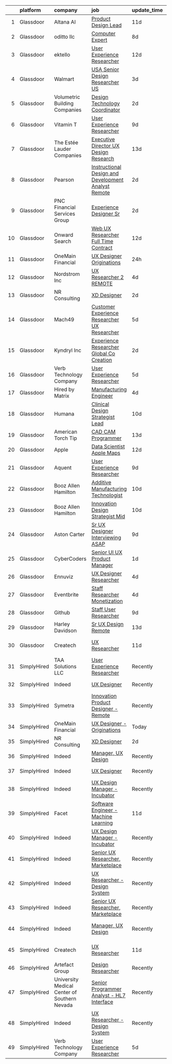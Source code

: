 

|    | platform    | company                                      | job                                                                                                                                                                                                                                                                                                                                                                                                                                                                                                                                                                                                                                                                                                                                                                                                                                                                                                                                                                                                                                                                                                                                                                                                                                                                                                                                                                                                                                                                                                                                                                          | update_time   | location                  |
|---:|:------------|:---------------------------------------------|:-----------------------------------------------------------------------------------------------------------------------------------------------------------------------------------------------------------------------------------------------------------------------------------------------------------------------------------------------------------------------------------------------------------------------------------------------------------------------------------------------------------------------------------------------------------------------------------------------------------------------------------------------------------------------------------------------------------------------------------------------------------------------------------------------------------------------------------------------------------------------------------------------------------------------------------------------------------------------------------------------------------------------------------------------------------------------------------------------------------------------------------------------------------------------------------------------------------------------------------------------------------------------------------------------------------------------------------------------------------------------------------------------------------------------------------------------------------------------------------------------------------------------------------------------------------------------------|:--------------|:--------------------------|
|  1 | Glassdoor   | Altana AI                                    | [Product Design Lead](https://www.glassdoor.com/partner/jobListing.htm?pos=129&ao=1136043&s=58&guid=00000181a3fa836799fb7d08f0daefda&src=GD_JOB_AD&t=SR&vt=w&ea=1&cs=1_24dd19b2&cb=1656313513168&jobListingId=1007942824543&jrtk=3-0-1g6hvl0sqk624801-1g6hvl0t8kbl9800-903ed6a8c8eaafa3-)                                                                                                                                                                                                                                                                                                                                                                                                                                                                                                                                                                                                                                                                                                                                                                                                                                                                                                                                                                                                                                                                                                                                                                                                                                                                                    | 11d           | New York, NY              |
|  2 | Glassdoor   | oditto  llc                                  | [Computer Expert](https://www.glassdoor.com/partner/jobListing.htm?pos=122&ao=1136043&s=58&guid=00000181a3fa836799fb7d08f0daefda&src=GD_JOB_AD&t=SR&vt=w&ea=1&cs=1_efb5366e&cb=1656313513166&jobListingId=1007948716733&jrtk=3-0-1g6hvl0sqk624801-1g6hvl0t8kbl9800-c71bb59208b54072-)                                                                                                                                                                                                                                                                                                                                                                                                                                                                                                                                                                                                                                                                                                                                                                                                                                                                                                                                                                                                                                                                                                                                                                                                                                                                                        | 8d            | Palm Beach, FL            |
|  3 | Glassdoor   | ektello                                      | [User Experience Researcher](https://www.glassdoor.com/partner/jobListing.htm?pos=104&ao=1110586&s=58&guid=00000181a3fa836799fb7d08f0daefda&src=GD_JOB_AD&t=SR&vt=w&ea=1&cs=1_daf7dbdd&cb=1656313513161&jobListingId=1007939618815&cpc=70D6958B2CFB98E6&jrtk=3-0-1g6hvl0sqk624801-1g6hvl0t8kbl9800-915ffd92501460ca--6NYlbfkN0CLjQmfy67UqlWxJvyH5uxFrQGBFL1cdeZdgq-fUlKTljvii19VO40o9hODfeR06z4R3gKYeA12dSiTX4yFC_llT-SHO-vTVqwBvTr0TUeQ7sqQLmharss2OEzlzSIVsfsJmAiheDQVb3SGwk3mUzb-JDtsyTgnc840NTm9Xfdo-DwM4oPtxPVfXtd_PHWKQmcoyy8vqdBCtN0xVKb3HPwVatPWTTWngO7uQcNqymc11A_RER7iWWA3hjIqZCLFhQECeitncCzTLjQwn0s_M9y9gOHCspE2A_VmIIq-AHALM8KAGtl9LlfjHlk4ash1A3iMHB9AXpSVbyFfZCmZm9iRpKby0-8nC5YoDcT9nIiurd6_DGTRvT1nkKBxpNGQVtm81zNxK8yrKXGzJJq6XjC8j5LyV_1J8x_sK24TSFrJpsZwEZaqHbxKW2AAJSyuSKPp6JqLcQ9fHzDY65pvmZACN6E9FUHeBzCJNR-YfTlufieNgkgV9OCzzUWISpjcNK0nwBhGfqNZO9_48-ftl8ee)                                                                                                                                                                                                                                                                                                                                                                                                                                                                                                                                                                                                                                                                                        | 12d           | Washington, DC            |
|  4 | Glassdoor   | Walmart                                      | [ USA  Senior Design Researcher  US ](https://www.glassdoor.com/partner/jobListing.htm?pos=124&ao=1136043&s=58&guid=00000181a3fa836799fb7d08f0daefda&src=GD_JOB_AD&t=SR&vt=w&cs=1_e6c1ba71&cb=1656313513167&jobListingId=1007959195174&jrtk=3-0-1g6hvl0sqk624801-1g6hvl0t8kbl9800-6a787bfefddae236-)                                                                                                                                                                                                                                                                                                                                                                                                                                                                                                                                                                                                                                                                                                                                                                                                                                                                                                                                                                                                                                                                                                                                                                                                                                                                         | 3d            | San Bruno, CA             |
|  5 | Glassdoor   | Volumetric Building Companies                | [Design Technology Coordinator](https://www.glassdoor.com/partner/jobListing.htm?pos=126&ao=1136043&s=58&guid=00000181a3fa836799fb7d08f0daefda&src=GD_JOB_AD&t=SR&vt=w&ea=1&cs=1_33f2738e&cb=1656313513167&jobListingId=1007962815355&jrtk=3-0-1g6hvl0sqk624801-1g6hvl0t8kbl9800-9276279052cb3472-)                                                                                                                                                                                                                                                                                                                                                                                                                                                                                                                                                                                                                                                                                                                                                                                                                                                                                                                                                                                                                                                                                                                                                                                                                                                                          | 2d            | Somerville, MA            |
|  6 | Glassdoor   | Vitamin T                                    | [User Experience Researcher](https://www.glassdoor.com/partner/jobListing.htm?pos=113&ao=1110586&s=58&guid=00000181a3fa836799fb7d08f0daefda&src=GD_JOB_AD&t=SR&vt=w&cs=1_ed3bbbb6&cb=1656313513162&jobListingId=1007947510415&cpc=451933188B21919D&jrtk=3-0-1g6hvl0sqk624801-1g6hvl0t8kbl9800-8ffb010d9d7ec4b0--6NYlbfkN0DMrcEu7yrtATojKJA7cEzGQ3FdRGWLh0CZQInL4ECGI6k5tN82kdM0OKoro5eXmjok1pY9WiCtPF0dukI9Fmem5Cq8y8v3Sld1jHAuQrnJsSg_8y4heX17j9R_wXSf16JunJqD7QV3ZczRzo7izK4pN-WqcA9hzaZ1XSgu-eucJkYuYJHuqJQqH4tPsEcZLZw3pOeX_FKDaUXao2UTF9drRTMk0ITEeVwBMlp84KbA9wrlZedh3yNgYj27iMmDpOi9bZxwneabItCeLoSKGhGP0ahAQ1Q7kBWsH-yCPzvRtE4AG05qsnbXvbGpkJOXi5JV40nOzdgmUzfQabqwUije7K9dWWNMqMYEijdHPVEsxw9rqKtpVa_3nWtGn31Ec_O2BB0gez0-0sVd5iNx-23y5gjbcRns4McToWEhdkBipIp7oiRQB5aw5GWZCA7LKICdRC3rjZ5kH2KqVBJhgiHsDZ4kFnYnxbI%3D)                                                                                                                                                                                                                                                                                                                                                                                                                                                                                                                                                                                                                                                                                                                                               | 9d            | Remote                    |
|  7 | Glassdoor   | The Estée Lauder Companies                   | [Executive Director  UX Design   Research](https://www.glassdoor.com/partner/jobListing.htm?pos=101&ao=1110586&s=58&guid=00000181a3fa836799fb7d08f0daefda&src=GD_JOB_AD&t=SR&vt=w&ea=1&cs=1_2ace2466&cb=1656313513161&jobListingId=1007936688010&cpc=EC922B628F4F9C42&jrtk=3-0-1g6hvl0sqk624801-1g6hvl0t8kbl9800-c2b845cbefcab524--6NYlbfkN0CxGdjep8Kzl0oB9O7apyRfO4_gxrOgeSrUZstG6H8c5sFfK8-LW0KgkBVxYSn8XH2mBqPZ52PnMa0CgR7CHDJbOsgYdf6UZag9E3mjpnO_OnbZ-Kxf1XMwz3nxlj8jsevQOC4nBtXXISgg6aPw84qNoaCwnHVfLZynf5EJl8FLukmgCIEJJLs1iOi4IKVlazdpLnPoQLKQxEuxbH7IqO7m4F-nnCumSOGb_PElGmrktUW_Nqx4mwGpPa_CO9RKUV9vg5GZXEAo0nGfNiKCNIV68hvDfYjomzReEG_2dTczBhTCio6Gu9JBvLAP9JlTgLyMK6rUqSFWnthfCX8iwrt9iEqpMI3ohJuJjArBEy7PL3tJWWVSUMsKjYG07lLm-HJFAwY8oHVfcnDXfzlH4taMr4AzJn2LO7cYRDI3evUBELnEVS2E4h2W58r3A_L_TXLlKE_AE4LN8LpK51g9SD6fnePtWiisjttZq5QOdfozUME-FjVKdK_HkKM1bvKMyGPzdzNPihPJWt-uMerqBVIJ0C9jd0fstTr6wlGrnViUTkLHDpjVOlSm)                                                                                                                                                                                                                                                                                                                                                                                                                                                                                                                                                                                                                                          | 13d           | New York, NY              |
|  8 | Glassdoor   | Pearson                                      | [Instructional Design and Development Analyst  Remote ](https://www.glassdoor.com/partner/jobListing.htm?pos=125&ao=1136043&s=58&guid=00000181a3fa836799fb7d08f0daefda&src=GD_JOB_AD&t=SR&vt=w&cs=1_d1defb6b&cb=1656313513167&jobListingId=1007961779978&jrtk=3-0-1g6hvl0sqk624801-1g6hvl0t8kbl9800-006a54f66be86eb8-)                                                                                                                                                                                                                                                                                                                                                                                                                                                                                                                                                                                                                                                                                                                                                                                                                                                                                                                                                                                                                                                                                                                                                                                                                                                       | 2d            | Orlando, FL               |
|  9 | Glassdoor   | PNC Financial Services Group                 | [Experience Designer Sr](https://www.glassdoor.com/partner/jobListing.htm?pos=110&ao=1110586&s=58&guid=00000181a3fa836799fb7d08f0daefda&src=GD_JOB_AD&t=SR&vt=w&cs=1_c9627ed5&cb=1656313513162&jobListingId=1007961427247&cpc=1CBFC3E34E2A31FF&jrtk=3-0-1g6hvl0sqk624801-1g6hvl0t8kbl9800-f13a5ea1ea638bb6--6NYlbfkN0AMofH_6zXbiqn6xehDj89HQNfpf30LHk40Y3Yl5cZTpm-EXukPQNetNbgZyPcaSjnYqcWAwVIVpvztMF4AhrdFVwCGDsfdFah9IJNkM3h8tpBVmpJrCcbu3HT8BzZERXLharZWMlEDvp-FbhuNu05QaUGvmyOO7Nds5bxCsAZesacC25LDxIPqPRkbQrk642ZjoWCRrT0C_OVtwnjGuPzsLAGHV2bHdv-K0RAiWcc3nIqR3p-Dr-KRLkLjnvruGxxWW_XVmcwMlU9sSkPnrTmJ5a25y95vxKDYjzbX3QuS87QAIINS4HHbT1MnKxEiVmdKzk4JYYxa3GwtrwDXw6sU_MHFUiBCO-wKF1uEmOUrMHABrZwcv2Zah_c2j84w7yUfWFOI1JC9UnIiaDTHp8-E-Wb9CZ4wjX8FV2oAK7e5OEG_T-lWIchgP3mXu93tWOXF-B5YThQ9a9K0fL8b3ewG2fOxrJefwBOv8A5XVH68mBPRUTIslbGX6iItaVf8ZSBzbv3wQY62yvewv_ly_d7UBKRv0c3jKKdAO-BcRKuaOCwZFoLXJSxcbbohfI5VO1bcqVEve9RiCp63jfpz94LH_-zEcPhHYO7KUODrvTRlANoLtKP5Z1AdxTL0dPKJb-m3pFYcgelvuhp_KQ7VSr1DCrCLa8x0csdJ3fZlQA8okd6926aN6tMi3GQ-U4aObC1kP23DBCs4GQKnP81nETYdFRWa8mJ2hqh_dW_C4ziGQTi1uGG94yuoyD2ThTICGjM_3T1nr57r8-yaG0glHwDNGEHexkT8eKNes3schVvhxRhGP4WM2myyZX0YKPk96_kt-J_O2xi88QzqT1sPHBjkiAiPEf-0olnc8M7dcQVDTlJsqJnzmIttOZhbEtthKOjTn1iSRXIveO7XX_PkuW56MuhqDqdo5uIujZINY1hHyWEWKPF5cS508_4hJnDA-708Xvnx7G7VMkUbq_eLPgq7zJ_Dy6ugepBFo6ZikG3WeIjV3fA0qa2-y55-l1IcHTzGxteiDsU8Zsxf3uuenI6zzbaENvxHJRigWcrhENZ_XLLqEX-U3lcX6hpF-2a7MddnsSa6701Np_tA3AMHazSVVeDCXb-pd2TawGvMKc80t6uIanHIU_nRn5IWfzC-6WU92YRrGaYsEC_NsJiSj1xeN4S5ffpU3rPl6Coq4m-C1hMAcK7WNhQK) | 2d            | Pittsburgh, PA            |
| 10 | Glassdoor   | Onward Search                                | [Web UX Researcher  Full Time  Contract ](https://www.glassdoor.com/partner/jobListing.htm?pos=112&ao=1110586&s=58&guid=00000181a3fa836799fb7d08f0daefda&src=GD_JOB_AD&t=SR&vt=w&ea=1&cs=1_3e2fa33e&cb=1656313513163&jobListingId=1007940042341&cpc=FA84DF7EA1EC2398&jrtk=3-0-1g6hvl0sqk624801-1g6hvl0t8kbl9800-46016db12243d46a--6NYlbfkN0B7YoEZZ2QAGDyEGGmBPAUWSHc1Mt3sMCn9FehKcWA3w5p4dGJxWifpoAJCu3xk6ZgFcu1Y78FIqaHRt7FDVxH3WFkTkNU2CHTbEJVvKkUjdH_POdGqZPfd7kmiIA19hWFAaDwGrftpgjsko9N2c80-xeeLIuXlN7Qu0eUq9uvVxMyzR2f-4h3D0RvpUGhJpmZd3SCdIWsdjXfOaT7-6C8Ni4CkikUV33uzS0WKbOLwB6PCAna1YNcAhgtlSip7zJa_kNQz5nZWhAzJK18sNGGWARmci-brQ_Ytp5p6gKVqMBNqQ_UZWhtXSzMls6hNP-ozXwwASsSK_4PCPV8o8WponDmukm3_kKiOBE9Ke3zN67CtCG_gHEI5Q83z4WNCl_mmxwEONwSpHQB2iWNa5vGeb7ZjflPomq6trOsuKOWwX1QFMGbNFYFFS0fbG_iudQSjDIeqiwaQRgA4dEPCzaU6kXx8zULb19--xpm_y4oUeG3uyJojEeExAalfxpldNcOtLYu04-qjSsF2MTvuJjHCGLOjtLFukY0fx85bWsye2REjKkUZb1uojsLyUczWZdyAL2hm2qb__LtHTWsUdkoBWZhH0zJgLK6bKP3bPUZg2HveWBqqp2IZn8WwuFoi67fodq39smiyJTHSUH0QTXZvtHsrIVuMs5Np_eM8J0iOslQMNxj45tY7nNADWixIVc53hk8PpcQ7brmmGTAwGoIc3xEuq72d5u0FLXaPuQnVKQrNWI-QBNZu1hVUV5Kwc0w4KNXwkSd1uXjRJhoSRk5QUbpq90N3ibFWeDTogbtKkEtrnZMBJhtu28rp6cBThp_axfDZWh492VQDwhVAzbGn1HBbVisUOkmWbS_Ro0Wt1V10qy_XEUKmYbhOPwIDK-LdbRXqkyej3EnId_MICjHDcb3HJLjSSVrVaxiD-ZQjI0Yt4paesmD9sBRFG-Ti4p-kkqjIEK2RDWMtHoY4lkTzFUzIFca__wqJaPmOzDL-TD4Sn3PJNdL-BsI4RL0-uILFFRf-zBJuiuAGoURTyxfU)                                                                                                                                           | 12d           | Newark, CA                |
| 11 | Glassdoor   | OneMain Financial                            | [UX Designer   Originations](https://www.glassdoor.com/partner/jobListing.htm?pos=105&ao=1110586&s=58&guid=00000181a3fa836799fb7d08f0daefda&src=GD_JOB_AD&t=SR&vt=w&cs=1_b0d1687c&cb=1656313513161&jobListingId=1007964745730&cpc=292036AD7E8A5303&jrtk=3-0-1g6hvl0sqk624801-1g6hvl0t8kbl9800-4d508575c6a64a8b--6NYlbfkN0Bjlu5n-gv5HO0Uw8oUWkLCzq7-4ueCq4bqHo-b0jTNgEo79qTxKEF1eiLEZ0uE3qe8BddocYPZ4u5iFM5TXbzmiaBTaC-wZxq7gKxR9ILp6fIagIv7ua1aTtIWIGxEwJnmVdGOJmORrOwS8AcNVxk-oyLBwzz1xdmfjkPKLesQGOHIt-bMIqG0aXVZ7GJqZsXr06YvugqWLI-k-8bhXNqh7ddYgKCDEYi2waOHfk3fEn8FdVBVwGYhbpCwI9_wzEU2ezYY7lHv5qCBXap8tt8qd9Jx-WhWNpabxpVPWlCCByBRLOhXrH4D1WUh3MutkV0tUKYaCXuhQRWUPdyzruxpp0WYMetBA_p-1FrEkkRaV7FNuDRS3jHaCZuECKTPeuPbE5yaqB6lHN9ivKM9qTUzJ8-c7UcljJ8khlXYPfUpCCXbjbxhCP15RlPaj4EChDelHdQ4zPDLXg%3D%3D)                                                                                                                                                                                                                                                                                                                                                                                                                                                                                                                                                                                                                                                                                                                                                                 | 24h           | Wilmington, DE            |
| 12 | Glassdoor   | Nordstrom Inc                                | [UX Researcher 2   REMOTE](https://www.glassdoor.com/partner/jobListing.htm?pos=118&ao=1136043&s=58&guid=00000181a3fa836799fb7d08f0daefda&src=GD_JOB_AD&t=SR&vt=w&cs=1_92e143ad&cb=1656313513165&jobListingId=1007957153362&jrtk=3-0-1g6hvl0sqk624801-1g6hvl0t8kbl9800-608155c439d6817a-)                                                                                                                                                                                                                                                                                                                                                                                                                                                                                                                                                                                                                                                                                                                                                                                                                                                                                                                                                                                                                                                                                                                                                                                                                                                                                    | 4d            | Seattle, WA               |
| 13 | Glassdoor   | NR Consulting                                | [XD Designer](https://www.glassdoor.com/partner/jobListing.htm?pos=117&ao=1136043&s=58&guid=00000181a3fa836799fb7d08f0daefda&src=GD_JOB_AD&t=SR&vt=w&ea=1&cs=1_cf5cbfd4&cb=1656313513165&jobListingId=1007962200876&jrtk=3-0-1g6hvl0sqk624801-1g6hvl0t8kbl9800-37fe6b4c132875a9-)                                                                                                                                                                                                                                                                                                                                                                                                                                                                                                                                                                                                                                                                                                                                                                                                                                                                                                                                                                                                                                                                                                                                                                                                                                                                                            | 2d            | Remote                    |
| 14 | Glassdoor   | Mach49                                       | [Customer Experience Researcher  UX Researcher ](https://www.glassdoor.com/partner/jobListing.htm?pos=106&ao=1110586&s=58&guid=00000181a3fa836799fb7d08f0daefda&src=GD_JOB_AD&t=SR&vt=w&ea=1&cs=1_e58a79de&cb=1656313513162&jobListingId=1007954542445&cpc=155EB9D5185558AF&jrtk=3-0-1g6hvl0sqk624801-1g6hvl0t8kbl9800-188a60f7eb7a7494--6NYlbfkN0C-sxr0l_wSOZIDB38dXNuJhKPbqohXUGYC1bSDZ3MUUQgHxGzDLv1iMw_PNc-VPkk7HqGb7DrGnLVN32uK6euByH515ureRAfxgg2QlsQgniz5BQWTlCgo-91GV0KaMo1c69cPVUg5cJg4lb0NIxt-Xl86ZyAQ5-4zHWoFAZ0Qvm_2O3fVl52n98yRVPGgYyb27Uejqwp7ZsMkMegVQAt8MI6qoLkYdR52ituai5_h125knS2hp-wsvzaHq9tQx9a6JTLC9R8cJT_9dHnRUNLHkNCmibWCD-DphvIP8veayE9Us1ETiGZe0gr49DjQlrxE0HRhGrvLPGDrERyQ0D_5tj8mrKAf_NgEukiu-fC2yX536v4z3HfIl-jMyoBI_VgnOpQK9gUTf448SlqRByzT-MmsauvevJQUzAtLeEyYdS1lnl5BOT-c95mAtOWD3ajwcxjCrKEmdrM6shRhywvLErWZim4LVDVSvk1iiSygMzIN7PBSuNcou18ExVM-AGixxjAejp0GuFtniTn8Leba7H52sFISccE%3D)                                                                                                                                                                                                                                                                                                                                                                                                                                                                                                                                                                                                                                                      | 5d            | Boston, MA                |
| 15 | Glassdoor   | Kyndryl  Inc                                 | [Experience Researcher  Global Co Creation](https://www.glassdoor.com/partner/jobListing.htm?pos=109&ao=1110586&s=58&guid=00000181a3fa836799fb7d08f0daefda&src=GD_JOB_AD&t=SR&vt=w&cs=1_c235eb97&cb=1656313513162&jobListingId=1007961232788&cpc=2CAED5C921A5F994&jrtk=3-0-1g6hvl0sqk624801-1g6hvl0t8kbl9800-93d3dd57df610c06--6NYlbfkN0ASQSak737PijTL6td-124vXlwAjEfobxyBAiBXn_Ib3lehgVqRDFmimWczxLkMdmPRXNPJfivdnJrzy0AqZxDQFLni-y7knOcT5oUP1gvRmGSuJ7mV8iW5hRmChUOHXsTS_b7f7OXnhhSTHnUfAZHDwvZDlOtQvq0JWuHbOK84D5l1ld0FFnNzmMFSBoMZkf58sQZudavyAmDZfkeZHqnPFCxoxGR_-qB525rxqOgr1QDxbmIhsPNKTpSZu1Zvac3baQlr_aaecsyNTD8TNCNLbx94SZKnSu1dtVQ-3xSd9lkesGPtDuV8mbfnZChocPy1r-jdT6-RWmMufKYBz7v7mdvvvgvbUBfb3fRRSqJakk1o_Y-hrX4PsQiZGj7YVW5Un16kzm2y1_VA-pZcZoAhSVetD1vLrWPXcBP0qibX_qC0nQk_Q8CWKzbIb3j6xRkPaOIMhghF0f3msuDCQTDIOk2ZS2A0AGvhbva70po0jF1OANgDGlTAgSScOpgUeQ6D_m7MEJV6bnlYD1nXdxDAibQRldjTrtSGOkejEIqVOzK6_0DEmA-K0Tq7Et5E1qumZ3Js2_GFhPn-H52plqwO_cOAsklvcsymKYHegOtYwON4k72OOH8OHCNLYvum9kx8VBWX6NBSkPgpAhk8yNs1IccsCi3z_g8pG9QPzVAALw%3D%3D)                                                                                                                                                                                                                                                                                                                                                                                                                                                                                                                  | 2d            | Austin, TX                |
| 16 | Glassdoor   | Verb Technology Company                      | [User Experience Researcher](https://www.glassdoor.com/partner/jobListing.htm?pos=120&ao=1136043&s=58&guid=00000181a3fa836799fb7d08f0daefda&src=GD_JOB_AD&t=SR&vt=w&ea=1&cs=1_762bb9c1&cb=1656313513166&jobListingId=1007955064417&jrtk=3-0-1g6hvl0sqk624801-1g6hvl0t8kbl9800-4d84f451532df2a7-)                                                                                                                                                                                                                                                                                                                                                                                                                                                                                                                                                                                                                                                                                                                                                                                                                                                                                                                                                                                                                                                                                                                                                                                                                                                                             | 5d            | Remote                    |
| 17 | Glassdoor   | Hired by Matrix                              | [Manufacturing Engineer](https://www.glassdoor.com/partner/jobListing.htm?pos=115&ao=1110586&s=58&guid=00000181a3fa836799fb7d08f0daefda&src=GD_JOB_AD&t=SR&vt=w&ea=1&cs=1_4c3ab5e7&cb=1656313513164&jobListingId=1007956713671&cpc=654405A9B1E0A9F5&jrtk=3-0-1g6hvl0sqk624801-1g6hvl0t8kbl9800-b0c1dbe3aa49c31d--6NYlbfkN0Ay3KKNjEjIQLzYNrflX5rgo4dHizqVuZJtpWFnF4V68qZX4QnNMBMN-2REr4LWw1HhCojqevYEKW-jV2OQDfxIf_UNRnPNiUyVSGQ6KLGybgaaxQGAL35A4dUvuuasOexn0z4NTx6z76B58mBhSyc3uFzmZpXfrGyVwf2N0M5Lpb5010If8JGhmx73YiQVlOAmPUKWm3oBjzCcXOuqkgXZIQ55qvJvJgjaen5GoFyYs1Hl_kUFHkYbS8mD-Z7y0eG5MiD-LFq-wedny5oP79inLqQ-PBTfd8FmBU0rWqwKTuP21Nd0nUTSPhsUdmQjSbcKq3NE6EOnc4vHflcJlvwM5onYmNg06F0VJsrUJkhHquMLjh5KG1V2TVRvCG9YDKVOUIbSvuLXRdCYjtiymnBOJUKweUBImbHsCyHXS_xIN7kAJqRQo-C1Q2DYCSBVkAkunIwsC_R37UWjzYInrS6591YMEJYiDEs52ZaTkyGxUUtmrWdhtbsykYFm0vfCiqbhFf5oWoOgx-2wTlOzF2afRUTiQF-CJWv1n1kGrv4LRjqAPlv5f5MnrSDnY8KDMVzbyRMJa2N7pfs9PEgtZaTpF6JXaJ8oLElel6PzLzAYYCe-PJGGhw5VzfXc2aPlXGE7AogqQnwBw3KiWJ430sOXWsWvF6WZ3-U_rS4OQ-i6vaPHNIpje0WxCijEYmotOWNGN_GXOLqAj3pOvjRGl9Nn6lGLhirciYdXQUyGoA8MTa4kXbCbrEOOufHK5mIATtQ7ysaDynYuXzziTh5ClENiNmSW6q83P_YcISRighJWefgAuCrXKPsm_W1NJMlryOJset3XYBpNtqOmNUx0gC2M8ZUT4dKhEUytes9tOIt_rZIGZ98hIv2XAjqgbaitVc8VvfDHR0S9mXVLywAoHJ_rBgsD5NlWSYRzPA1YEU4mAUlBfqV_Rl1AN6Ur9AoaMLm7v2OUCk_-OKy12QT0S2RPPi955L3yrDaep59RzG8nmfjNNddCmjqM)                                                                                                                                                                                            | 4d            | Painted Post, NY          |
| 18 | Glassdoor   | Humana                                       | [Clinical Design Strategist Lead](https://www.glassdoor.com/partner/jobListing.htm?pos=107&ao=1110586&s=58&guid=00000181a3fa836799fb7d08f0daefda&src=GD_JOB_AD&t=SR&vt=w&ea=1&cs=1_efbd2d0b&cb=1656313513162&jobListingId=1007944665063&cpc=654405A9B1E0A9F5&jrtk=3-0-1g6hvl0sqk624801-1g6hvl0t8kbl9800-9c0433a822cb8966--6NYlbfkN0DTpne61UmFZM4rphN6Z_dPa1xbTMy_srCLEByaiB2DVbhP1pG3_chz0IlmsiH9LQ3om6dOmoumnQnm5oqBA3fycq2qqIUme-6LtcjdAlTelJXUpwiZNOu9egc221wxrJg-Aq0ECa1_Hw90CE0f_8V-IdvciLscsNeq47dhYAKi8vlu1ewRzcHcp2-SLpWRsnmNrdchhjC5NT-Ns5PO-CJzEU9lee6e3uWdbOUE0zg4b-6AIEtxEBzxBeA1hx4rbGl_IAPghJ1DyVpDisl3--PdRL9oXL03wAqA8EuroUEpAgKzZPyNLE2polC7tTL5pAoyfOOJXdmKcW6FVB-AlZrf07GUfmJitX1SzCaCuepydCIEsP03cMPqzROIW8gzkmndzfboSDwhjRscCm4k3QwJgWHnTYykEh19kEi7YCIHND825hsxh7Tt7zGpSRyNy0qsJIlIeOcelCsryyECbETLOr9gj7Qb7oODtF9_vtQkZuJBdgd-hy8LRW25RV50wWJD6aqBvn0Uk02kiSkdck1e)                                                                                                                                                                                                                                                                                                                                                                                                                                                                                                                                                                                                                                                                                   | 10d           | Remote                    |
| 19 | Glassdoor   | American Torch Tip                           | [CAD CAM Programmer](https://www.glassdoor.com/partner/jobListing.htm?pos=102&ao=1110586&s=58&guid=00000181a3fa836799fb7d08f0daefda&src=GD_JOB_AD&t=SR&vt=w&ea=1&cs=1_22ff70f4&cb=1656313513161&jobListingId=1007935742295&cpc=073D3B4B6C3D1988&jrtk=3-0-1g6hvl0sqk624801-1g6hvl0t8kbl9800-6478f41ebc24d5b8--6NYlbfkN0BnsvztuEavkVQDPHE5N0fDqhPJFv-LlFbJcq3wHKaJtdKFjSQnzkBt70lkBthZADUoGEySLiY6jpWSHeE7wHqmP4fyPy5yQKkVXaeNIxgU0ucOo1kq-flm3zXNh8UZCQmr3MK6wBkFSVQ9-HatSuLt_1RggHpopC0LJHUrAjYGdLBbmjsHx02TpHIC93jm_i3JrN7L96dpa9vCAcnR3yabovEM0iMyAC1MYT7SGjtqkqB8OXZIUrGFCXLM3MfJ7eHfov9eOIX7IorWR0iNmGPZmCF_OadvVd7j-q3JbWZLcjYVadpiYFulWapHe0456YqBhex1vzQaToQNrw9dDmvVk17yhLzYVJkl79Bs7Zm0IJHkafY3UW78_MuO-Py42D0do8nmGCON7c9snvukP3Emb9DquPTkFbUAfShcAXBXnyYB5gtSyaZhuaqNAChWBH7hDSEBx5Em2CKyhnatsBG9JJcrR-pa0xxBl4ZvB9lrOpt8gwcvVoIfSvUyCoY0TND-Zx3FlAN9IQ%3D%3D)                                                                                                                                                                                                                                                                                                                                                                                                                                                                                                                                                                                                                                                                                                    | 13d           | Bradenton, FL             |
| 20 | Glassdoor   | Apple                                        | [Data Scientist   Apple Maps](https://www.glassdoor.com/partner/jobListing.htm?pos=108&ao=1110586&s=58&guid=00000181a3fa836799fb7d08f0daefda&src=GD_JOB_AD&t=SR&vt=w&cs=1_ab93fc43&cb=1656313513162&jobListingId=1007940998229&cpc=AC285F3A3ECA6BB0&jrtk=3-0-1g6hvl0sqk624801-1g6hvl0t8kbl9800-881a0796395f1554--6NYlbfkN0BvKrLyj5gPmtZO9T8euul8TCxuuKNOtzRJOomxnwSEodTz2Bc-sPZl1dBMH13w-jOMlau9UMwgLK0J_b8B0XCCbubck88O_agyUrjlSznsId-luSbCh4XkKcP1C6o7s6EjxV9xt75Gszj96XFt_mCvAOHGgoxTDMUWHQ4NXFFExrqZktrA8RiikVNSflKiJzFz_5riHVipSRAeaA9EfJ9kkhYP2aEfQNkrX_B4v2mC7mCQcSF9alkcBYM8Ya2arO1S_7OGfCofujvnWCEMqg048ESRTbuc94-JmTq08TkaKHudObOWwWX3RVna2ygi4KPCZsvHQRrS3__Sy_LpkNRQ61ZzZjKIoEb94GIPYRwG7j986DJ7YyjT7XdEBZTN1ypNXcbh50usB1R5ZAGUOepo0WFX1m1wfb0_KjFk8GybEdZ7Ae8rLlTeYqec7_BzhCdEzK3ABHKzg2ZYA6Gnztp0y54UNxFsl9-J1lsaee-qDGIWhZzMpPgoRs8SduUFXpLWZYEEbEFRaTPeX9eXkkiwR_Sp3FOWJNZ0i58CnkT_glRcQPGRDA8qb92g3RpQDkoKB8MXW5EG-TC1oI6vxTbqZdBhBC5ziragIr5KdSeuwR0zkR2HI9EGal67PCgRG4Unk_qRo4MjeKbLK7a3kyZIwKwIT04ilK0rluoT6JkL8pjAEPPXjfwMYReS_OJKakbQNeaulUGNT36mrNIzUsnY10bjG9PKjXdY5betnEcA5vO6W6rrLhBHIaj0aag15Tx0xtZstZa8qrT_To3zshWjCmiA7n2vXqLy13xvR3mDyeZahByHpgc5NsStDUQbMBLPwl0a6sVuMjUYLxIcY7esRJvgGAu3Hb8Y_jxKIo6kfamHPlBPKmYdYt63TJUoh_TGiMxEtIPIzFsRjfbVs5XGz3gn0EMvzeVToujB4utP7lfUHHfgE8iuYPYaRtq_dPVUxossm3yCiA%3D%3D)                                                                                                                                                                                                                                | 12d           | Seattle, WA               |
| 21 | Glassdoor   | Aquent                                       | [User Experience Researcher](https://www.glassdoor.com/partner/jobListing.htm?pos=111&ao=1110586&s=58&guid=00000181a3fa836799fb7d08f0daefda&src=GD_JOB_AD&t=SR&vt=w&cs=1_796c77d7&cb=1656313513162&jobListingId=1007947575845&cpc=47CFDC01B3F81FAC&jrtk=3-0-1g6hvl0sqk624801-1g6hvl0t8kbl9800-8398e86d62796fed--6NYlbfkN0DMrcEu7yrtATojKJA7cEzGQ3FdRGWLh0CZQInL4ECGI9gD0Wolx9R2EDT7B77c2cTfSS0sKx0sPrTiiXrRC4mCy6wvlcZIyaaPwzM8wGJyx9NQOU_eJTkritVdPf6wW3MPn0Q3jkpTzsfWDBEmPQAWOMx6fG0EbOPYZVXRuDgN8jnnIqVMj1a51EnwEAA6WIsRo1aFRUnrrIGHazFJVGzn4MU5H4QmKMJkkUrItNNkPWZYyEYJ2KIFgju4nNWcveHa0gjjk5tXydBK6uz9QeEC6m7q-aljqS7JV6UHXG1DwIEK9c_iDUgiW3mmi3S7EaaHZ1B4eKYS2dFVZN_Bo50kEal4sBidbvdJo-wMpculEGbtjg2J2MJEaxoFDYMHvQpypZtSd6-H4iw0gEGfJYMHFaoCuVyh2eO-6mpNq_OYA2ijnTUFxm4Htwz206ai9gYB9y_AnjkMbQ%3D%3D)                                                                                                                                                                                                                                                                                                                                                                                                                                                                                                                                                                                                                                                                                                                                                                 | 9d            | Remote                    |
| 22 | Glassdoor   | Booz Allen Hamilton                          | [Additive Manufacturing Technologist](https://www.glassdoor.com/partner/jobListing.htm?pos=103&ao=1110586&s=58&guid=00000181a3fa836799fb7d08f0daefda&src=GD_JOB_AD&t=SR&vt=w&cs=1_62657069&cb=1656313513161&jobListingId=1007945244311&cpc=A1E2D04CAB10975F&jrtk=3-0-1g6hvl0sqk624801-1g6hvl0t8kbl9800-448df93566dec847--6NYlbfkN0CaLaeO0W0aSDE10oNno4SsRl14ssiVXEJb5QYZji-zahvEu0xfL2FTqFd3xJ5yEYyWP-fCJ3vQOabt-ahE-T_2dCkvylvYbTSbdfAcE6eD7sNGYuYwocznbQDUPu77atmBeZrPMQoIt_IUVP6M3fWPj48J9BGhAQgLqHqw1a6Y-6J14_JBA49e67sR6KTHWf3FCRkrQUQy6C30lf6zE2BOrVlxoQjEH-dk7tkxsmheiazga2mmWYUm-dUAStovUkvF7o3WjO4XmfwK3dbS8uMaFupH-ixJCx418UaEO2RNqn3m0eiSyuHHO-c6FkKW-Qq-1sRqIemLHq_UroKA0je3KSThncnVtXMgjUbw368sbakAOa3CQZ-0UXUwxwixXuew36pCMqmgMgddhOxKA8TFh-nOAa_3dX21Igs9tfhlyVel_YOVK5QAxToLo8UsTc05tYc2Z2y_m7XrX00MMZJ3-__Ylcle94sKg8CvAzfsNLOp1C9luST6vw0U10xAVk6S-_6mWPX8hNHuEsQCXZcEJmFy6WCmu3t1n-7BPy9_tKbxUJXgtzseOZf9NB9ZEeg%3D)                                                                                                                                                                                                                                                                                                                                                                                                                                                                                                                                                                                                                                      | 10d           | Warren, MI                |
| 23 | Glassdoor   | Booz Allen Hamilton                          | [Innovation Design Strategist  Mid](https://www.glassdoor.com/partner/jobListing.htm?pos=128&ao=1136043&s=58&guid=00000181a3fa836799fb7d08f0daefda&src=GD_JOB_AD&t=SR&vt=w&cs=1_08419efb&cb=1656313513168&jobListingId=1007945244352&jrtk=3-0-1g6hvl0sqk624801-1g6hvl0t8kbl9800-c5f8aebc3e67af7a-)                                                                                                                                                                                                                                                                                                                                                                                                                                                                                                                                                                                                                                                                                                                                                                                                                                                                                                                                                                                                                                                                                                                                                                                                                                                                           | 10d           | McLean, VA                |
| 24 | Glassdoor   | Aston Carter                                 | [Sr  UX Designer Interviewing ASAP](https://www.glassdoor.com/partner/jobListing.htm?pos=114&ao=1110586&s=58&guid=00000181a3fa836799fb7d08f0daefda&src=GD_JOB_AD&t=SR&vt=w&ea=1&cs=1_e7d33156&cb=1656313513163&jobListingId=1007948347898&cpc=8795CF9063CD573D&jrtk=3-0-1g6hvl0sqk624801-1g6hvl0t8kbl9800-72161f5e851506dd--6NYlbfkN0ChYVx_I3yfZ_JDY3EFoivtqvi_stwnZ_kRt8Dowt_l_d1ydueao4NEv8X4QANiVn8IS0FOnCHHzE87XxoJ5r30nWbkJBQ75CkzcTpL8bAt83WfjWFLhvecqcoG04rGU2w3QFC3XtceFpJ-kNUFeSD9gLdSJwe0Nte6zm8Z9LRAfW8xk9sbgVPnCiTeVqafIcuHAcTBcCtpBr4CTKsF7waqYYYcp0ANWTUHACE_10AYgKpVZFrJ8y_XWvSyuVbkrpMCrcVw50LBGPAiM4xGjSsAS72qjAf-NrdJhgB7rmvGrTULgfWjB1B6CqqG-bX_WXGxSlYI1cPWqoLRPsCG-E0zIHDjlmHt7iNCgQMsx9N8U3G9t6YkbnXL1H_GGSHSstTb0xb_eizPIaJdU_8BVFP9CtNnljzu7TgejBnFUghdRjh5DGtBqY1xM5tt7J3pRvzG-ZWJErvDqM8uQCM0gGIwEIKE65c3TJ0xYxMNbBQVNUHqWc5ZwbGVOy3bw9ZdcPSvm5g_ruBNg2G_HmbEJ_xG9PMHT-J2MSXxeSC6SAVj6Gn_M1lnhvcFYVxyL2PWY6uubrnrgakqF-3hsxZZTklr57PHMg-ISVmXcw01eG6fpEx5TmzMQIO2Kl6LFOdovHejWQTB6tSdV0A9C-jAlqWOGG1gOBdyAiZHIz_-Ouo9-dsSMdOsBC3b9zrnMcYyYXFA2P3oAQNjbunv0NBq5oKqRQDEkPSHLl8HWS65hZQ9ITKY7isDSv_qYA40GiWMq3BN2FHleqcUWZmkHhjKhRNP3xcLlGA88xybjSHCY6Xr0TcT54oW7yktD1XOm7r4mGFfEdZTiVE7GAILwNHCWKb5mmaflO-Cx_wPEBkWcfpJ4gKHwhMcnhjDngm9mhGdaU4DZeQEYLYzH4hWdLpUHYqRjmmyafMfVPcFdX3-3xFhG1qnO04hqW9lUenYd38kvWief9ctq99fJA%3D%3D)                                                                                                                                                                                                                     | 9d            | Brooklyn, NY              |
| 25 | Glassdoor   | CyberCoders                                  | [Senior UI UX Product Manager](https://www.glassdoor.com/partner/jobListing.htm?pos=116&ao=1110586&s=58&guid=00000181a3fa836799fb7d08f0daefda&src=GD_JOB_AD&t=SR&vt=w&ea=1&cs=1_9c351b74&cb=1656313513165&jobListingId=1007963159967&cpc=AC285F3A3ECA6BB0&jrtk=3-0-1g6hvl0sqk624801-1g6hvl0t8kbl9800-7a6bbc33c49e1675--6NYlbfkN0CpFJQzrgRR8WqXWK1qKKEqALWJw739KlKqr2H-MSI4eoBlI4EFrmor2FYZMP3muM25-XMOHvh1yzDwtLGCT22MD8PsqnqM-8t2-c_xUAR_uZ1wEQXt9r4vZ-aRS4o8vrhMCsUAnjgNEfwBHzSDaYDD7EKBH9YZ6gpBhYUo8pGYWPWiJWtbfqnwdAV_fSOyC_WCBGfRbsi0lNSrKC9ZiHap-QwQN5wxATVAlQDQ6xEn60tyslgSwNCYKvcF88hfzk4Y62I3RSvOkciHaDOVuTeKQmUtet9TQzZcFb3NQUscq71QU4XiqnOO6lkfRfcccdlrBph2TcUa9m2udPNG9Z1a0yxyK8oaLJohqsXIOPvViRmF1kyLSsTn8U6Dcs8tX57tXMFCrDUX5V4OweDL8pdrEVNYzGKigMZ21RY6b2Nm4l-VCb_1Fj5uwv0PP5Ra-GYCpUwygKLzqCGLtxAP5qvbvvT9FAAExQ8VHdeTcWKogxDY2-uNy3b_AwNxHrcTxmvDECeWv8GCD2OcJanLHNpBTSR7JBF4R47VMIrIMTlsOYUqeVmZeRXeu2SaG5_bvC7NuU2j_waNCQ_w2Fq-1c4oD-sgIwJkQunGVbdf1iJMln--_X_fMVO6-pfNnfNnF8ZrEWauyKPqBfo7nDaEw77SBFRyqHiGtR5Ax9fSkGCol_IqsYob_mRCOJBEAFrX1MqjCJVBYE2Ei_PCetlHYrbhDe-IHqp4NTabi-bvCMSzY2fyZJe1YwBgofG6aAmSmmOTM0lfUEQ0sGw2GS-NZN8IuBWcHKdZttul08CBeezmvlmEKiJJeqFhb_XxxBxt56CEGFB6dtmuVtfdmRRJqpTlBmO_uMI6kKInnnHCqLeI5a6X0X2V2rQp12FWEDXXaXlKoC8BZsYn_v-0YWQn9PaG_gp0WdVkNU0AXeCyQ7_-dDTTuEZPVw41ISAOrDRHS4-EFfLHEyzBf7CQOaBtF6tP7Hb5R3ujaSRjStzV1yeJ8w%3D%3D)                                                                                                                                                                                          | 1d            | Sunnyvale, CA             |
| 26 | Glassdoor   | Ennuviz                                      | [UX Designer   Researcher](https://www.glassdoor.com/partner/jobListing.htm?pos=121&ao=1136043&s=58&guid=00000181a3fa836799fb7d08f0daefda&src=GD_JOB_AD&t=SR&vt=w&cs=1_7bdfff9d&cb=1656313513166&jobListingId=1007957202460&jrtk=3-0-1g6hvl0sqk624801-1g6hvl0t8kbl9800-bb8b6090dc9e4108-)                                                                                                                                                                                                                                                                                                                                                                                                                                                                                                                                                                                                                                                                                                                                                                                                                                                                                                                                                                                                                                                                                                                                                                                                                                                                                    | 4d            | New York, NY              |
| 27 | Glassdoor   | Eventbrite                                   | [Staff Researcher   Monetization](https://www.glassdoor.com/partner/jobListing.htm?pos=130&ao=1136043&s=58&guid=00000181a3fa836799fb7d08f0daefda&src=GD_JOB_AD&t=SR&vt=w&cs=1_c2f9785a&cb=1656313513168&jobListingId=1007957388519&jrtk=3-0-1g6hvl0sqk624801-1g6hvl0t8kbl9800-daf8599306dcdc53-)                                                                                                                                                                                                                                                                                                                                                                                                                                                                                                                                                                                                                                                                                                                                                                                                                                                                                                                                                                                                                                                                                                                                                                                                                                                                             | 4d            | Remote                    |
| 28 | Glassdoor   | Github                                       | [Staff User Researcher](https://www.glassdoor.com/partner/jobListing.htm?pos=119&ao=1136043&s=58&guid=00000181a3fa836799fb7d08f0daefda&src=GD_JOB_AD&t=SR&vt=w&cs=1_37e623da&cb=1656313513166&jobListingId=1007946628831&jrtk=3-0-1g6hvl0sqk624801-1g6hvl0t8kbl9800-24dffac83cec1c6b-)                                                                                                                                                                                                                                                                                                                                                                                                                                                                                                                                                                                                                                                                                                                                                                                                                                                                                                                                                                                                                                                                                                                                                                                                                                                                                       | 9d            | Remote                    |
| 29 | Glassdoor   | Harley Davidson                              | [Sr UX Design   Remote](https://www.glassdoor.com/partner/jobListing.htm?pos=123&ao=1136043&s=58&guid=00000181a3fa836799fb7d08f0daefda&src=GD_JOB_AD&t=SR&vt=w&cs=1_65aaf5b3&cb=1656313513167&jobListingId=1007937092222&jrtk=3-0-1g6hvl0sqk624801-1g6hvl0t8kbl9800-92c0c44564959acc-)                                                                                                                                                                                                                                                                                                                                                                                                                                                                                                                                                                                                                                                                                                                                                                                                                                                                                                                                                                                                                                                                                                                                                                                                                                                                                       | 13d           | Milwaukee, WI             |
| 30 | Glassdoor   | Createch                                     | [UX Researcher](https://www.glassdoor.com/partner/jobListing.htm?pos=127&ao=1136043&s=58&guid=00000181a3fa836799fb7d08f0daefda&src=GD_JOB_AD&t=SR&vt=w&ea=1&cs=1_28b13fcf&cb=1656313513168&jobListingId=1007942486177&jrtk=3-0-1g6hvl0sqk624801-1g6hvl0t8kbl9800-f2ce10c15be7bc6a-)                                                                                                                                                                                                                                                                                                                                                                                                                                                                                                                                                                                                                                                                                                                                                                                                                                                                                                                                                                                                                                                                                                                                                                                                                                                                                          | 11d           | San Francisco, CA         |
| 31 | SimplyHired | TAA Solutions LLC                            | [User Experience Researcher](https://www.simplyhired.com/job/wjoRPGlrDeWkwlRaEqq_Gym5MqB4Ek7dmQOcEA4GA9mm5VlldUhxnQ?q=generative+design)                                                                                                                                                                                                                                                                                                                                                                                                                                                                                                                                                                                                                                                                                                                                                                                                                                                                                                                                                                                                                                                                                                                                                                                                                                                                                                                                                                                                                                     | Recently      | Remote                    |
| 32 | SimplyHired | Indeed                                       | [UX Designer](https://www.simplyhired.com/job/7GiZIE7D3Vdy_WwQaWJKRxT3iPyT6Rqzli4Zo5eTP3IEz4tsOt1bKA?q=generative+design)                                                                                                                                                                                                                                                                                                                                                                                                                                                                                                                                                                                                                                                                                                                                                                                                                                                                                                                                                                                                                                                                                                                                                                                                                                                                                                                                                                                                                                                    | Recently      | United States             |
| 33 | SimplyHired | Symetra                                      | [Innovation Product Designer - Remote](https://www.simplyhired.com/job/hSkWjaWMYgFhCFQx-vz3tfIowyPuP4lujgWiB5HyDVHP--PC0XA9tQ?q=generative+design)                                                                                                                                                                                                                                                                                                                                                                                                                                                                                                                                                                                                                                                                                                                                                                                                                                                                                                                                                                                                                                                                                                                                                                                                                                                                                                                                                                                                                           | Recently      | Bellevue, WA              |
| 34 | SimplyHired | OneMain Financial                            | [UX Designer - Originations](https://www.simplyhired.com/job/b3xheuxTE4cU9QSzer7eLEI_1XVl0ize2VoWZB2zKMALXj7pt3LEBA?q=generative+design)                                                                                                                                                                                                                                                                                                                                                                                                                                                                                                                                                                                                                                                                                                                                                                                                                                                                                                                                                                                                                                                                                                                                                                                                                                                                                                                                                                                                                                     | Today         | Baltimore, MD             |
| 35 | SimplyHired | NR Consulting                                | [XD Designer](https://www.simplyhired.com/job/P6myDGETgTQaOZ6DR-q1K3YtrEX8D3XfV62ZDDaajMYUd6aqPtn21w?q=generative+design)                                                                                                                                                                                                                                                                                                                                                                                                                                                                                                                                                                                                                                                                                                                                                                                                                                                                                                                                                                                                                                                                                                                                                                                                                                                                                                                                                                                                                                                    | 2d            | Remote                    |
| 36 | SimplyHired | Indeed                                       | [Manager, UX Design](https://www.simplyhired.com/job/to3spEYsdj0YX6-0lvslE3sR84JlByylOIX8nU0h93KyJNxPY22Zag?q=generative+design)                                                                                                                                                                                                                                                                                                                                                                                                                                                                                                                                                                                                                                                                                                                                                                                                                                                                                                                                                                                                                                                                                                                                                                                                                                                                                                                                                                                                                                             | Recently      | United States             |
| 37 | SimplyHired | Indeed                                       | [UX Designer](https://www.simplyhired.com/job/7GiZIE7D3Vdy_WwQaWJKRxT3iPyT6Rqzli4Zo5eTP3IEz4tsOt1bKA?q=generative+design)                                                                                                                                                                                                                                                                                                                                                                                                                                                                                                                                                                                                                                                                                                                                                                                                                                                                                                                                                                                                                                                                                                                                                                                                                                                                                                                                                                                                                                                    | Recently      | United States             |
| 38 | SimplyHired | Indeed                                       | [UX Design Manager - Incubator](https://www.simplyhired.com/job/AHhJM-aDe-NcmNdwvJhb-gPxcmXcCkVLIE75boud2OpFtQMx5R_rYQ?q=generative+design)                                                                                                                                                                                                                                                                                                                                                                                                                                                                                                                                                                                                                                                                                                                                                                                                                                                                                                                                                                                                                                                                                                                                                                                                                                                                                                                                                                                                                                  | Recently      | United States             |
| 39 | SimplyHired | Facet                                        | [Software Engineer - Machine Learning](https://www.simplyhired.com/job/rRl7LpYqGiIowLAwzbrNzMgXtXTFbKgtp-z9fo66PKEqX4Q6nYlO_w?q=generative+design)                                                                                                                                                                                                                                                                                                                                                                                                                                                                                                                                                                                                                                                                                                                                                                                                                                                                                                                                                                                                                                                                                                                                                                                                                                                                                                                                                                                                                           | 11d           | San Francisco, CA         |
| 40 | SimplyHired | Indeed                                       | [UX Design Manager - Incubator](https://www.simplyhired.com/job/AHhJM-aDe-NcmNdwvJhb-gPxcmXcCkVLIE75boud2OpFtQMx5R_rYQ?q=generative+design)                                                                                                                                                                                                                                                                                                                                                                                                                                                                                                                                                                                                                                                                                                                                                                                                                                                                                                                                                                                                                                                                                                                                                                                                                                                                                                                                                                                                                                  | Recently      | United States             |
| 41 | SimplyHired | Indeed                                       | [Senior UX Researcher, Marketplace](https://www.simplyhired.com/job/QejExA5eIVq1OB6cWyWKXiytwWFxqkaMibBftOdhL41Dx1vOHmQbxQ?q=generative+design)                                                                                                                                                                                                                                                                                                                                                                                                                                                                                                                                                                                                                                                                                                                                                                                                                                                                                                                                                                                                                                                                                                                                                                                                                                                                                                                                                                                                                              | Recently      | United States             |
| 42 | SimplyHired | Indeed                                       | [UX Researcher - Design System](https://www.simplyhired.com/job/e86TnqnxJQBRcV_2-RzGirxsIIbhg2mnrDU1i4D_XTnutJC9J-I8RQ?q=generative+design)                                                                                                                                                                                                                                                                                                                                                                                                                                                                                                                                                                                                                                                                                                                                                                                                                                                                                                                                                                                                                                                                                                                                                                                                                                                                                                                                                                                                                                  | Recently      | United States             |
| 43 | SimplyHired | Indeed                                       | [Senior UX Researcher, Marketplace](https://www.simplyhired.com/job/QejExA5eIVq1OB6cWyWKXiytwWFxqkaMibBftOdhL41Dx1vOHmQbxQ?q=generative+design)                                                                                                                                                                                                                                                                                                                                                                                                                                                                                                                                                                                                                                                                                                                                                                                                                                                                                                                                                                                                                                                                                                                                                                                                                                                                                                                                                                                                                              | Recently      | United States             |
| 44 | SimplyHired | Indeed                                       | [Manager, UX Design](https://www.simplyhired.com/job/to3spEYsdj0YX6-0lvslE3sR84JlByylOIX8nU0h93KyJNxPY22Zag?q=generative+design)                                                                                                                                                                                                                                                                                                                                                                                                                                                                                                                                                                                                                                                                                                                                                                                                                                                                                                                                                                                                                                                                                                                                                                                                                                                                                                                                                                                                                                             | Recently      | United States +1 location |
| 45 | SimplyHired | Createch                                     | [UX Researcher](https://www.simplyhired.com/job/i7kHaMs_t4HJbJlYlCbNzuzUNip4IiMfa1iEYNfuICNgoGdDox8jZA?q=generative+design)                                                                                                                                                                                                                                                                                                                                                                                                                                                                                                                                                                                                                                                                                                                                                                                                                                                                                                                                                                                                                                                                                                                                                                                                                                                                                                                                                                                                                                                  | 11d           | San Francisco, CA         |
| 46 | SimplyHired | Artefact Group                               | [Design Researcher](https://www.simplyhired.com/job/-xY603yyVJJ09BLlDCy4MAUaN7ANWZ9M15sUZs8voaftkVFhrZLKNA?q=generative+design)                                                                                                                                                                                                                                                                                                                                                                                                                                                                                                                                                                                                                                                                                                                                                                                                                                                                                                                                                                                                                                                                                                                                                                                                                                                                                                                                                                                                                                              | Recently      | Seattle, WA               |
| 47 | SimplyHired | University Medical Center of Southern Nevada | [Senior Programmer Analyst - HL7 Interface](https://www.simplyhired.com/job/M_ovQGtbV9PrAINJP9DhbCjCIqhBclTiONFFUMpBzc_ek0m7u1saLg?q=generative+design)                                                                                                                                                                                                                                                                                                                                                                                                                                                                                                                                                                                                                                                                                                                                                                                                                                                                                                                                                                                                                                                                                                                                                                                                                                                                                                                                                                                                                      | Recently      | Nashville, TN             |
| 48 | SimplyHired | Indeed                                       | [UX Researcher - Design System](https://www.simplyhired.com/job/e86TnqnxJQBRcV_2-RzGirxsIIbhg2mnrDU1i4D_XTnutJC9J-I8RQ?q=generative+design)                                                                                                                                                                                                                                                                                                                                                                                                                                                                                                                                                                                                                                                                                                                                                                                                                                                                                                                                                                                                                                                                                                                                                                                                                                                                                                                                                                                                                                  | Recently      | United States             |
| 49 | SimplyHired | Verb Technology Company                      | [User Experience Researcher](https://www.simplyhired.com/job/TD7bHcRs-FO0Fa6klOUM-fryrCP-YgdeUIcQCYo9bhSV9BOxL2e83A?q=generative+design)                                                                                                                                                                                                                                                                                                                                                                                                                                                                                                                                                                                                                                                                                                                                                                                                                                                                                                                                                                                                                                                                                                                                                                                                                                                                                                                                                                                                                                     | 5d            | Remote                    |